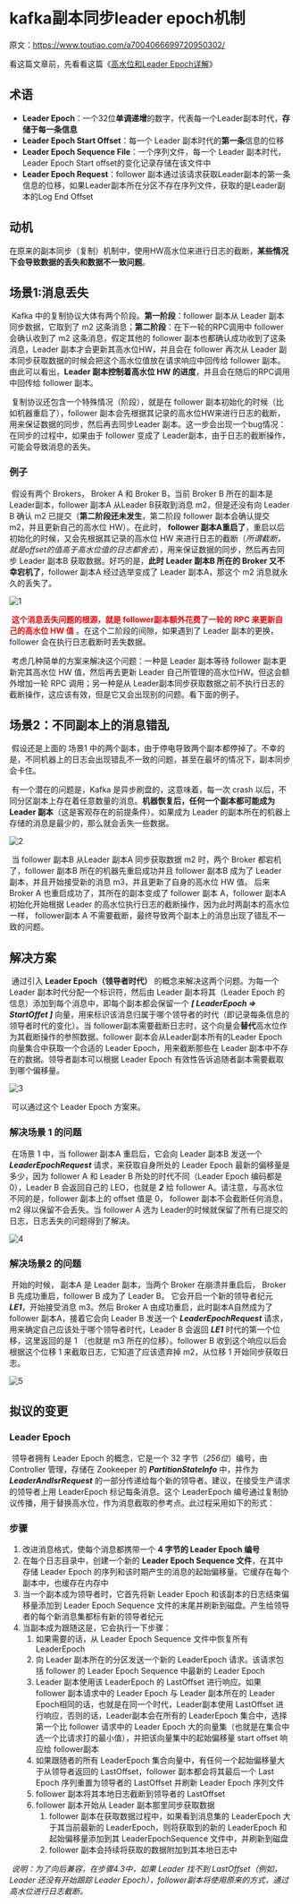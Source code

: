 # kafka副本同步leader epoch机制

原文：https://www.toutiao.com/a7004066699720950302/



看这篇文章前，先看看这篇《[高水位和Leader Epoch详解](./HW_And_Leader_Epoch.md)》

## 术语

* **Leader Epoch**：一个32位**单调递增**的数字，代表每一个Leader副本时代，**存储于每一条信息**
* **Leader Epoch Start Offset**：每一个 Leader 副本时代的**第一条**信息的位移
* **Leader Epoch Sequence File**：一个序列文件，每一个 Leader 副本时代，Leader Epoch Start offset的变化记录存储在该文件中
* **Leader Epoch Request**：follower 副本通过该请求获取Leader副本的第一条信息的位移，如果Leader副本所在分区不存在序列文件，获取的是Leader副本的Log End Offset

## 动机

​        在原来的副本同步（复制）机制中，使用HW高水位来进行日志的截断，**某些情况下会导致数据的丢失和数据不一致问题**。

## 场景1:消息丢失

​        Kafka 中的复制协议大体有两个阶段。**第一阶段**：follower 副本从 Leader 副本同步数据，它取到了 m2 这条消息；**第二阶段**：在下一轮的RPC调用中 follower 会确认收到了 m2 这条消息，假定其他的 follower 副本也都确认成功收到了这条消息，Leader 副本才会更新其高水位HW，并且会在 follower 再次从 Leader 副本同步获取数据的时候会把这个高水位值放在请求响应中回传给 follower 副本。由此可以看出，**Leader 副本控制着高水位 HW 的进度**，并且会在随后的RPC调用中回传给 follower 副本。

​        复制协议还包含一个特殊情况（阶段），就是在 follower 副本初始化的时候（比如机器重启了），follower 副本会先根据其记录的高水位HW来进行日志的截断，用来保证数据的同步，然后再去同步Leader 副本。这一步会出现一个bug情况：在同步的过程中，如果由于 follower 变成了 Leader副本，由于日志的截断操作，可能会导致消息的丢失。

### 例子

​        假设有两个 Brokers， Broker A 和 Broker B，当前 Broker B 所在的副本是Leader副本，follower 副本A 从Leader B获取到消息 m2，但是还没有向 Leader B 确认 m2 已提交（**第二阶段还未发生**，第二阶段 follower 副本会确认提交 m2，并且更新自己的高水位 HW）。在此时， **follower 副本A重启了**，重启以后初始化的时候，又会先根据其记录的高水位 HW 来进行日志的截断（*所谓截断，就是offset的值高于高水位值的日志都舍去*），用来保证数据的同步，然后再去同步 Leader 副本B 获取数据。好巧的是，**此时 Leader 副本B 所在的 Broker 又不幸宕机了**，follower 副本A 经过选举变成了 Leader 副本A，那这个 m2 消息就永久的丢失了。

![1](./images/CopySync_Epoch/1.png)

​        <font color='red'>**这个消息丢失问题的根源，就是 follower副本额外花费了一轮的 RPC 来更新自己的高水位 HW 值** </font>。在这个二阶段的间隙，如果遇到了 Leader 副本的更换，follower 会在执行日志截断时丢失数据。

​        考虑几种简单的方案来解决这个问题：一种是 Leader 副本等待 follower 副本更新完其高水位 HW 值，然后再去更新 Leader 自己所管理的高水位HW。但这会额外增加一轮 RPC 调用；另一种是从 Leader副本同步获取数据之前不执行日志的截断操作，这应该有效，但是它又会出现别的问题。看下面的例子。

## 场景2：不同副本上的消息错乱

​        假设还是上面的 场景1 中的两个副本，由于停电导致两个副本都停掉了。不幸的是，不同机器上的日志会出现错乱不一致的问题，甚至在最坏的情况下，副本同步会卡住。

​        有一个潜在的问题是，Kafka 是异步刷盘的，这意味着，每一次 crash 以后，不同分区副本上存在着任意数量的消息。**机器恢复后，任何一个副本都可能成为 Leader 副本**（这是客观存在的前提条件）。如果成为 Leader 的副本所在的机器上存储的消息是最少的，那么就会丢失一些数据。

![2](./images/CopySync_Epoch/2.png)

​        当 follower 副本B 从Leader 副本A 同步获取数据 m2 时，两个 Broker 都宕机了，follower 副本B 所在的机器先重启成功并且 follower 副本B 成为了 Leader 副本，并且开始接受新的消息 m3，并且更新了自身的高水位 HW 值。 后来 Broker A 也重启成功了，其所在的副本变成了 follower 副本 A，follower 副本A 初始化开始根据 Leader 的高水位执行日志的截断操作，因为此时两副本的高水位一样， follower副本 A 不需要截断，最终导致两个副本上的消息出现了错乱不一致的问题。

## 解决方案

​        通过引入 **Leader Epoch（领导者时代）** 的概念来解决这两个问题。为每一个 Leader 副本时代分配一个标识符，然后由 Leader 副本将其（Leader Epoch 的信息）添加到每个消息中，即每个副本都会保留一个 ***[ LeaderEpoch => StartOffet ]*** 向量，用来标识该消息归属于哪个领导者的时代（即记录每条信息的领导者时代的变化）。当 follower副本需要截断日志时，这个向量会**替代**高水位作为其截断操作的参照数据。follower 副本会从Leader副本所有的Leader Epoch 向量集合中获取一个合适的 Leader Epoch，用来截断那些在 Leader 副本中不存在的数据。领导者副本可以根据 Leader Epoch 有效性告诉追随者副本需要截取到哪个偏移量。

![3](./images/CopySync_Epoch/3.png)

​        可以通过这个 Leader Epoch 方案来。

### 解决场景 1 的问题

​        在场景 1 中，当 follower 副本A 重启后，它会向 Leader 副本B 发送一个 ***LeaderEpochRequest*** 请求，来获取自身所处的 Leader Epoch 最新的偏移量是多少，因为 follower A 和 Leader B 所处的时代不同（Leader Epoch 编码都是0），Leader B 会返回自己的 LEO，也就是 ***2*** 给 follower A。请注意，与高水位不同的是，follower 副本上的 offset 值是 0， follower 副本不会截断任何消息，m2 得以保留不会丢失。当 follower A 选为 Leader的时候就保留了所有已提交的日志，日志丢失的问题得到了解决。

![4](./images/CopySync_Epoch/4.png)

### 解决场景2 的问题

​        开始的时候， 副本A 是 Leader 副本，当两个 Broker 在崩溃并重启后， Broker B 先成功重启，follower B 成为了 Leader B。 它会开启一个新的领导者纪元 ***LE1***，开始接受消息 m3。然后 Broker A 由成功重启，此时副本A自然成为了 follower 副本A，接着它会向 Leader B 发送一个 ***LeaderEpochRequest*** 请求，用来确定自己应该处于哪个领导者时代，Leader B 会返回 ***LE1*** 时代的第一个位移，这里返回的是 1 （也就是 m3 所在的位移）。follower B 收到这个响应以后会根据这个位移 1 来截取日志，它知道了应该遗弃掉 m2，从位移 1 开始同步获取日志。

![5](./images/CopySync_Epoch/5.png)



## 拟议的变更

### Leader Epoch

​        领导者拥有 Leader Epoch 的概念，它是一个 32 字节（*256位*）编号，由 Controller 管理，存储在 Zookeeper 的 ***PartitionStateInfo*** 中，并作为 ***LeaderAndIsrRequest*** 的一部分传递给每个新的领导者。建议，在接受生产请求的领导者上用 LeaderEpoch 标记每条消息。这个 LeaderEpoch 编号通过复制协议传播，用于替换高水位，作为消息截取的参考点。此过程采用如下的形式：

### 步骤

1. 改进消息格式，使每个消息都携带一个 **4 字节的 Leader Epoch 编号**
2. 在每个日志目录中，创建一个新的 **Leader Epoch Sequence 文件**，在其中存储 Leader Epoch 的序列和该时期产生的消息的起始偏移量。它缓存在每个副本中，也缓存在内存中
3. 当一个副本成为领导者时，它首先将新 Leader Epoch 和该副本的日志结束偏移量添加到 Leader Epoch Sequence 文件的末尾并刷新到磁盘。产生给领导者的每个新消息集都标有新的领导者纪元
4. 当副本成为跟随这是，它会执行一下步骤：
   1. 如果需要的话，从 Leader Epoch Sequence 文件中恢复所有 LeaderEpoch
   2. 向 Leader 副本所在的分区发送一个新的 LeaderEpoch 请求。该请求包括 follower 的 Leader Epoch Sequence 中最新的 Leader Epoch
   3. Leader 副本使用该 LeaderEpoch 的 LastOffset 进行响应。如果 follower 副本请求中的 Leader Epoch 与 Leader 副本所在的 Leader Epoch相同的话，也就是在同一个时代，Leader副本使用 LastOffset 进行响应，否则的话，Leader副本会在所有的 LeaderEpoch 集合中，选择第一个比 follower 请求中的 Leader Epoch 大的向量集（也就是在集合中选一个比请求打的最小值），并把该向量集中的起始偏移量 start offset 响应给 follower副本
   4. 如果跟随者的所有 LeaderEpoch 集合向量中，有任何一个起始偏移量大于从领导者返回的 LastOffset，follower 副本都会将其最后一个 Last Epoch 序列重置为领导者的 LastOffset 并刷新 Leader Epoch 序列文件
   5. follower 副本将其本地日志截断到领导者的 LastOffset
   6. follower 副本开始从 Leader 副本那里同步获取数据
      1. follower 副本在获取数据过程中，如果看到消息集的 LeaderEpoch 大于其当前最新的 LeaderEpoch，则将获取到的新的 LeaderEpoch 和起始偏移量添加到其 LeaderEpochSequence 文件中，并刷新到磁盘
      2. follower 副本会持续将获取的数据附加到其本地日志中

​        *说明：为了向后兼容，在步骤4.3中，如果 Leader 找不到 LastOffset（例如，Leader 还没有开始跟踪 Leader Epoch），follower副本将使用原来的方式，通过高水位进行日志截断。*